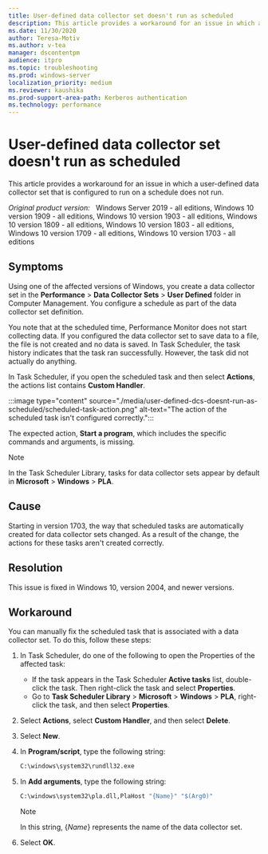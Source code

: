 ```yaml
---
title: User-defined data collector set doesn't run as scheduled
description: This article provides a workaround for an issue in which a user-defined data collector set that is configured to run on a schedule does not run.
ms.date: 11/30/2020
author: Teresa-Motiv
ms.author: v-tea
manager: dscontentpm
audience: itpro
ms.topic: troubleshooting
ms.prod: windows-server
localization_priority: medium
ms.reviewer: kaushika
ms.prod-support-area-path: Kerberos authentication
ms.technology: performance
---
```


# User-defined data collector set doesn't run as scheduled

This article provides a workaround for an issue in which a user-defined data collector set that is configured to run on a schedule does not run.

_Original product version:_ &nbsp; Windows Server 2019 - all editions, Windows 10 version 1909 - all editions, Windows 10 version 1903 - all editions, Windows 10 version 1809 - all editions, Windows 10 version 1803 - all editions, Windows 10 version 1709 - all editions, Windows 10 version 1703 - all editions

## Symptoms

Using one of the affected versions of Windows, you create a data collector set in the **Performance** > **Data Collector Sets** > **User Defined** folder in Computer Management. You configure a schedule as part of the data collector set definition.

You note that at the scheduled time, Performance Monitor does not start collecting data. If you configured the data collector set to save data to a file, the file is not created and no data is saved. In Task Scheduler, the task history indicates that the task ran successfully. However, the task did not actually do anything.

In Task Scheduler, if you open the scheduled task and then select **Actions**, the actions list contains **Custom Handler**.

:::image type="content" source="./media/user-defined-dcs-doesnt-run-as-scheduled/scheduled-task-action.png" alt-text="The action of the scheduled task isn't configured correctly.":::

The expected action, **Start a program**, which includes the specific commands and arguments, is missing.

> [!NOTE]  
> In the Task Scheduler Library, tasks for data collector sets appear by default in **Microsoft** > **Windows** > **PLA**.

## Cause

Starting in version 1703, the way that scheduled tasks are automatically created for data collector sets changed. As a result of the change, the actions for these tasks aren't created correctly.

## Resolution

This issue is fixed in Windows 10, version 2004, and newer versions.

## Workaround

You can manually fix the scheduled task that is associated with a data collector set. To do this, follow these steps:

1. In Task Scheduler, do one of the following to open the Properties of the affected task:  
  
   - If the task appears in the Task Scheduler **Active tasks** list, double-click the task. Then right-click the task and select **Properties**.
   - Go to **Task Scheduler Library** > **Microsoft** > **Windows** > **PLA**, right-click the task, and then select **Properties**.
  
2. Select **Actions**, select **Custom Handler**, and then select **Delete**.
3. Select **New**.
4. In **Program/script**, type the following string:
  
   ```cmd
   C:\windows\system32\rundll32.exe
   ```
  
5. In **Add arguments**, type the following string:
  
   ```cmd
   C:\windows\system32\pla.dll,PlaHost "{Name}" "$(Arg0)"
   ```
  
   > [!NOTE]  
   > In this string, {*Name*} represents the name of the data collector set.
  
6. Select **OK**.
